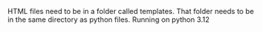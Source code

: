 HTML files need to be in a folder called templates. That folder needs to be in the same directory as python files. Running on python 3.12
